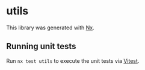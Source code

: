 # utils

This library was generated with [Nx](https://nx.dev).

## Running unit tests

Run `nx test utils` to execute the unit tests via [Vitest](https://vitest.dev).
